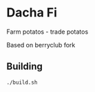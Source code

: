 # Dacha Fi

Farm potatos - trade potatos

Based on berryclub fork

## Building

```bash
./build.sh
```
